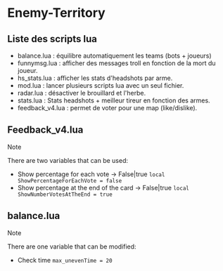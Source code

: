 # Enemy-Territory

## Liste des scripts lua
+ balance.lua : équilibre automatiquement les teams (bots + joueurs)
+ funnymsg.lua : afficher des messages troll en fonction de la mort du joueur.
+ hs_stats.lua : afficher les stats d'headshots par arme.
+ mod.lua : lancer plusieurs scripts lua avec un seul fichier.
+ radar.lua : désactiver le brouillard et l'herbe.
+ stats.lua : Stats headshots + meilleur tireur en fonction des armes.
+ feedback_v4.lua : permet de voter pour une map (like/dislike).

## Feedback_v4.lua
> [!NOTE]
> There are two variables that can be used:
>+ Show percentage for each vote -> False|true
>```local ShowPercentageForEachVote = false```
>+ Show percentage at the end of the card -> False|true
>```local ShowNumberVotesAtTheEnd = true```

## balance.lua
> [!NOTE]
> There are one variable that can be modified:
>+ Check time 
>```max_unevenTime = 20```
